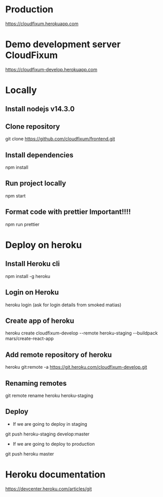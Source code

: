 # Production

https://cloudfixum.herokuapp.com

# Demo development server CloudFixum

https://cloudfixum-develop.herokuapp.com

# Locally

## Install nodejs v14.3.0

## Clone repository

git clone https://github.com/cloudfixum/frontend.git

## Install dependencies

npm install

## Run project locally

npm start

## Format code with prettier Important!!!!

npm run prettier

# Deploy on heroku

## Install Heroku cli

npm install -g heroku

## Login on Heroku

heroku login (ask for login details from smoked matias)

## Create app of heroku

heroku create cloudfixum-develop --remote heroku-staging --buildpack mars/create-react-app

## Add remote repository of heroku

heroku git:remote -a https://git.heroku.com/cloudfixum-develop.git

## Renaming remotes

git remote rename heroku heroku-staging

## Deploy

- If we are going to deploy in staging

git push heroku-staging develop:master

- If we are going to deploy to production

git push heroku master

# Heroku documentation

https://devcenter.heroku.com/articles/git
